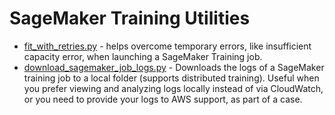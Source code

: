 # SageMaker Training Utilities
 - [fit_with_retries.py](fit_with_retries.py) - helps overcome temporary errors, like insufficient capacity error, when launching a SageMaker Training job.
 - [download_sagemaker_job_logs.py](download_sagemaker_job_logs.py) - Downloads the logs of a SageMaker training job to a local folder (supports distributed training). Useful when you prefer viewing and analyzing logs locally instead of via CloudWatch, or you need to provide your logs to AWS support, as part of a case.
